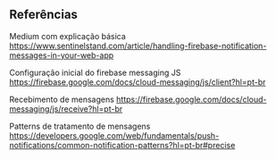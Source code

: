 ## Referências


Medium com explicação básica
https://www.sentinelstand.com/article/handling-firebase-notification-messages-in-your-web-app

Configuração inicial do firebase messaging JS
https://firebase.google.com/docs/cloud-messaging/js/client?hl=pt-br

Recebimento de mensagens
https://firebase.google.com/docs/cloud-messaging/js/receive?hl=pt-br

Patterns de tratamento de mensagens
https://developers.google.com/web/fundamentals/push-notifications/common-notification-patterns?hl=pt-br#precise
